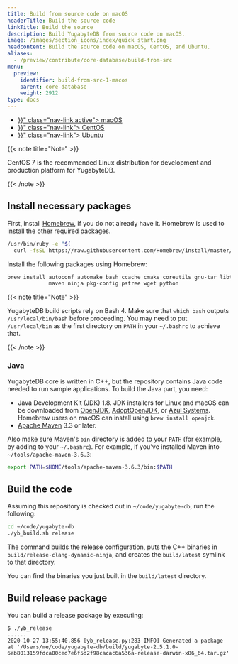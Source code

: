 ```yaml
---
title: Build from source code on macOS
headerTitle: Build the source code
linkTitle: Build the source
description: Build YugabyteDB from source code on macOS.
image: /images/section_icons/index/quick_start.png
headcontent: Build the source code on macOS, CentOS, and Ubuntu.
aliases:
  - /preview/contribute/core-database/build-from-src
menu:
  preview:
    identifier: build-from-src-1-macos
    parent: core-database
    weight: 2912
type: docs
---
```


<ul class="nav nav-tabs-alt nav-tabs-yb">

  <li >
    <a href="{{< relref "./build-from-src-macos.md" >}}" class="nav-link active">
      <i class="fab fa-apple" aria-hidden="true"></i>
      macOS
    </a>
  </li>

  <li >
    <a href="{{< relref "./build-from-src-centos.md" >}}" class="nav-link">
      <i class="fab fa-linux" aria-hidden="true"></i>
      CentOS
    </a>
  </li>

  <li >
    <a href="{{< relref "./build-from-src-ubuntu.md" >}}" class="nav-link">
      <i class="fab fa-linux" aria-hidden="true"></i>
      Ubuntu
    </a>
  </li>

</ul>

{{< note title="Note" >}}

CentOS 7 is the recommended Linux distribution for development and production platform for YugabyteDB.

{{< /note >}}

## Install necessary packages

First, install [Homebrew](https://brew.sh/), if you do not already have it. Homebrew is used to install the other required packages.

```sh
/usr/bin/ruby -e "$(
  curl -fsSL https://raw.githubusercontent.com/Homebrew/install/master/install)"
```

Install the following packages using Homebrew:

```sh
brew install autoconf automake bash ccache cmake coreutils gnu-tar libtool \
             maven ninja pkg-config pstree wget python
```

{{< note title="Note" >}}

YugabyteDB build scripts rely on Bash 4. Make sure that `which bash` outputs `/usr/local/bin/bash` before proceeding. You may need to put `/usr/local/bin` as the first directory on `PATH` in your `~/.bashrc` to achieve that.

{{< /note >}}

### Java

YugabyteDB core is written in C++, but the repository contains Java code needed to run sample applications. To build the Java part, you need:

* Java Development Kit (JDK) 1.8. JDK installers for Linux and macOS can be downloaded from [OpenJDK](http://jdk.java.net/), [AdoptOpenJDK](https://adoptopenjdk.net/), or [Azul Systems](https://www.azul.com/downloads/zulu-community/). Homebrew users on macOS can install using `brew install openjdk`.
* [Apache Maven](https://maven.apache.org/) 3.3 or later.

Also make sure Maven's `bin` directory is added to your `PATH` (for example, by adding to your `~/.bashrc`). For example, if you've installed Maven into `~/tools/apache-maven-3.6.3`:

```sh
export PATH=$HOME/tools/apache-maven-3.6.3/bin:$PATH
```

## Build the code

Assuming this repository is checked out in `~/code/yugabyte-db`, run the following:

```sh
cd ~/code/yugabyte-db
./yb_build.sh release
```

The command builds the release configuration, puts the C++ binaries in `build/release-clang-dynamic-ninja`, and creates the `build/latest` symlink to that directory.

You can find the binaries you just built in the `build/latest` directory.

## Build release package

You can build a release package by executing:

```shell
$ ./yb_release
......
2020-10-27 13:55:40,856 [yb_release.py:283 INFO] Generated a package at '/Users/me/code/yugabyte-db/build/yugabyte-2.5.1.0-6ab8013159fdca00ced7e6f5d2f98cacac6a536a-release-darwin-x86_64.tar.gz'
```
